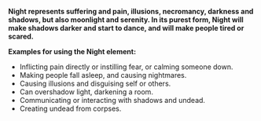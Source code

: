 **Night represents suffering and pain, illusions, necromancy, darkness and shadows, but also moonlight and serenity.
In its purest form, Night will make shadows darker and start to dance, and will make people tired or scared.**

**Examples for using the Night element:**
- Inflicting pain directly or instilling fear, or calming someone down.
- Making people fall asleep, and causing nightmares.
- Causing illusions and disguising self or others.
- Can overshadow light, darkening a room.
- Communicating or interacting with shadows and undead.
- Creating undead from corpses.